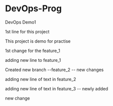 # DevOps-Prog
DevOps Demo1

1st line for this project

This project is demo for practise

1st change for the feature_1

adding new line to feature_1

Created new branch --feature_2 -- new changes

adding new line of text in feature_2

adding new line of text in feature_3 -- newly added

new change